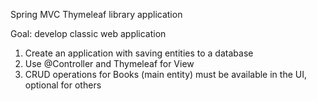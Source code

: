 Spring MVC Thymeleaf library application

Goal: develop classic web application

1. Create an application with saving entities to a database
2. Use @Controller and Thymeleaf for View
3. CRUD operations for Books (main entity) must be available in the UI, optional for others
